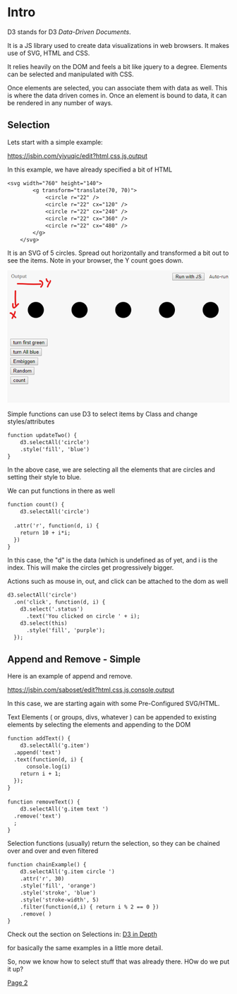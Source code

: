 #  Intro

D3 stands for  D3 *Data-Driven Documents*.

It is a JS library used to create data visualizations in web browsers.  It makes use of SVG, HTML and CSS.

It relies heavily on the DOM and feels a bit like jquery to a degree. Elements can be selected and manipulated with CSS.

Once elements are selected, you can associate them with data as well.  This is where the data driven comes in.  Once an element is bound to data, it can be rendered in any number of ways.

## Selection

Lets start with a simple example:

https://jsbin.com/yiyuqic/edit?html,css,js,output

In this example, we have already specified a bit of HTML

```
<svg width="760" height="140">
		<g transform="translate(70, 70)">
			<circle r="22" />
			<circle r="22" cx="120" />
			<circle r="22" cx="240" />
			<circle r="22" cx="360" />
			<circle r="22" cx="480" />
		</g>
	</svg>
```
It is an SVG of 5 circles.  Spread out horizontally and transformed a bit out to see the items.  Note in your browser, the Y count goes down.


![alt text](d3.ov.bubbles1.png)

Simple functions can use D3 to select items by Class and change styles/attributes

```
function updateTwo() {
	d3.selectAll('circle')
	.style('fill', 'blue')
}
```
In the above case, we are selecting all the elements that are circles and setting their style to blue.

We can put functions in there as well

```
function count() {
	d3.selectAll('circle')
	 
  .attr('r', function(d, i) {
    return 10 + i*i;
  })
}
```

In this case, the "d" is the data (which is undefined as of yet, and i is the index. This will make the circles get progressively bigger.

Actions such as mouse in, out, and click can be attached to the dom as well

```
d3.selectAll('circle')
  .on('click', function(d, i) {
    d3.select('.status')
      .text('You clicked on circle ' + i);
    d3.select(this)
      .style('fill', 'purple');
  });
```

## Append and Remove - Simple

Here is an example of append and remove.

https://jsbin.com/saboset/edit?html,css,js,console,output

In this case, we are starting again with some Pre-Configured SVG/HTML.

Text Elements ( or groups, divs, whatever ) can be appended to existing elements
by selecting the elements and appending to the DOM

~~~~
function addText() {
	d3.selectAll('g.item')
  .append('text')
  .text(function(d, i) {
      console.log(i)
    return i + 1;
  }); 
}
 
function removeText() {
	d3.selectAll('g.item text ')
  .remove('text')
  ; 
}

~~~~


Selection functions (usually) return the selection, so they can be chained over and over and even filtered

~~~~
function chainExample() {
	d3.selectAll('g.item circle ')
    .attr('r', 30)
    .style('fill', 'orange')
    .style('stroke', 'blue')
    .style('stroke-width', 5)
    .filter(function(d,i) { return i % 2 == 0 })
    .remove( )
}
~~~~


Check out the section on Selections in: [D3 in Depth](https://www.d3indepth.com/selections/)

for basically the same examples in a little more detail.

So, now we know how to select stuff that was already there.
HOw do we put it up?



[Page 2](page2.md)
